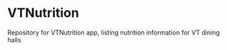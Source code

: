 VTNutrition
===========

Repository for VTNutrition app, listing nutrition information for VT dining halls

